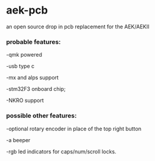 # aek-pcb
an open source drop in pcb replacement for the AEK/AEKII
### probable features:

-qmk powered

-usb type c

-mx and alps support

-stm32F3 onboard chip;

-NKRO support


### possible other features:

-optional rotary encoder in place of the top right button

-a beeper

-rgb led indicators for caps/num/scroll locks.

